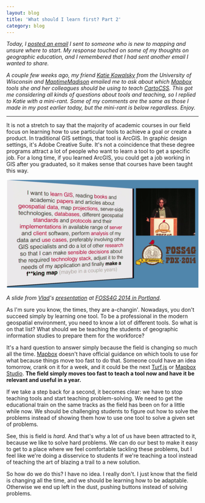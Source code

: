 ```yaml
---
layout: blog
title: 'What should I learn first? Part 2'
category: blog
---
```


<em>Today, I [posted an email](http://lyzidiamond.com/posts/what-to-learn-first) I sent to someone who is new to mapping and unsure where to start. My response touched on some of my thoughts on geographic education, and I remembered that I had sent another email I wanted to share.

A couple few weeks ago, my friend [Katie Kowalsky](https://twitter.com/katiekowalsky) from the University of Wisconsin and [MaptimeMadison](http://twitter.com/maptimemadison) emailed me to ask about which [Mapbox](https://mapbox.com) tools she and her colleagues should be using to teach [CartoCSS](https://www.mapbox.com/mapbox-studio/style-manual/#cartocss). This got me considering all kinds of questions about tools and teaching, so I replied to Katie with a mini-rant. Some of my comments are the same as those I made in my post earlier today, but the mini-rant is below regardless. Enjoy.</em>

-------------------------

It is not a stretch to say that the majority of academic courses in our field focus on learning how to use particular tools to achieve a goal or create a product. In traditional GIS settings, that tool is ArcGIS. In graphic design settings, it's Adobe Creative Suite. It's not a coincidence that these degree programs attract a lot of people who want to learn a tool to get a specific job. For a long time, if you learned ArcGIS, you could get a job working in GIS after you graduated, so it makes sense that courses have been taught this way.

![](../../images/vlad-gis.png)

_A slide from [Vlad](https://twitter.com/mourner)'s [presentation](https://vimeo.com/106112939) at [FOSS4G 2014 in Portland](https://2014.foss4g.org)._

As I'm sure you know, the times, they are a-changin'. Nowadays, you don't succeed simply by learning one tool. To be a professional in the modern geospatial environment, you need to know a lot of different tools. So what is on that list? What should we be teaching the students of geographic information studies to prepare them for the workforce?

It's a hard question to answer simply because the field is changing so much all the time. [Mapbox](https://mapbox.com) doesn't have official guidance on which tools to use for what because things move too fast to do that. Someone could have an idea tomorrow, crank on it for a week, and it could be the next [Turf.js](http://turfjs.org) or [Mapbox Studio](https://mapbox.com/mapbox-studio). **The field simply moves too fast to teach a tool now and have it be relevant and useful in a year.**

If we take a step back for a second, it becomes clear: we have to stop teaching tools and start teaching problem-solving. We need to get the educational train on the same tracks as the field has been on for a little while now. We should be challenging students to figure out how to solve the problems instead of showing them how to use one tool to solve a given set of problems.

See, this is field is _hard._ And that's why a lot of us have been attracted to it, because we like to solve hard problems. We can do our best to make it easy to get to a place where we feel comfortable tackling these problems, but I feel like we're doing a disservice to students if we're teaching a tool instead of teaching the art of blazing a trail to a new solution.

So how do we do this? I have no idea. I really don't. I just know that the field is changing all the time, and we should be learning how to be adaptable. Otherwise we end up left in the dust, pushing buttons instead of solving problems.
